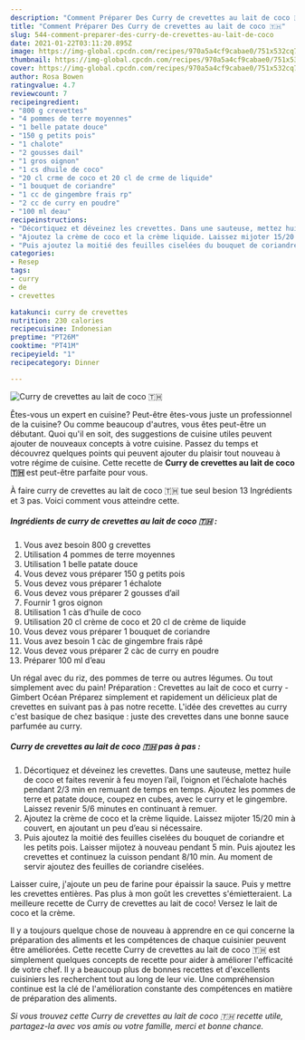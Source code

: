 ```yaml
---
description: "Comment Préparer Des Curry de crevettes au lait de coco 🇹🇭"
title: "Comment Préparer Des Curry de crevettes au lait de coco 🇹🇭"
slug: 544-comment-preparer-des-curry-de-crevettes-au-lait-de-coco
date: 2021-01-22T03:11:20.895Z
image: https://img-global.cpcdn.com/recipes/970a5a4cf9cabae0/751x532cq70/curry-de-crevettes-au-lait-de-coco-🇹🇭-photo-principale-de-la-recette.jpg
thumbnail: https://img-global.cpcdn.com/recipes/970a5a4cf9cabae0/751x532cq70/curry-de-crevettes-au-lait-de-coco-🇹🇭-photo-principale-de-la-recette.jpg
cover: https://img-global.cpcdn.com/recipes/970a5a4cf9cabae0/751x532cq70/curry-de-crevettes-au-lait-de-coco-🇹🇭-photo-principale-de-la-recette.jpg
author: Rosa Bowen
ratingvalue: 4.7
reviewcount: 7
recipeingredient:
- "800 g crevettes"
- "4 pommes de terre moyennes"
- "1 belle patate douce"
- "150 g petits pois"
- "1 chalote"
- "2 gousses dail"
- "1 gros oignon"
- "1 cs dhuile de coco"
- "20 cl crme de coco et 20 cl de crme de liquide"
- "1 bouquet de coriandre"
- "1 cc de gingembre frais rp"
- "2 cc de curry en poudre"
- "100 ml deau"
recipeinstructions:
- "Décortiquez et déveinez les crevettes. Dans une sauteuse, mettez huile de coco et faites revenir à feu moyen l’ail, l’oignon et l’échalote hachés pendant 2/3 min en remuant de temps en temps. Ajoutez les pommes de terre et patate douce, coupez en cubes, avec le curry et le gingembre. Laissez revenir 5/6 minutes en continuant à remuer."
- "Ajoutez la crème de coco et la crème liquide. Laissez mijoter 15/20 min à couvert, en ajoutant un peu d’eau si nécessaire."
- "Puis ajoutez la moitié des feuilles ciselées du bouquet de coriandre et les petits pois. Laisser mijotez à nouveau pendant 5 min. Puis ajoutez les crevettes et continuez la cuisson pendant 8/10 min. Au moment de servir ajoutez des feuilles de coriandre ciselées."
categories:
- Resep
tags:
- curry
- de
- crevettes

katakunci: curry de crevettes 
nutrition: 230 calories
recipecuisine: Indonesian
preptime: "PT26M"
cooktime: "PT41M"
recipeyield: "1"
recipecategory: Dinner

---
```



![Curry de crevettes au lait de coco 🇹🇭](https://img-global.cpcdn.com/recipes/970a5a4cf9cabae0/751x532cq70/curry-de-crevettes-au-lait-de-coco-🇹🇭-photo-principale-de-la-recette.jpg)

Êtes-vous un expert en cuisine? Peut-être êtes-vous juste un professionnel de la cuisine? Ou comme beaucoup d'autres, vous êtes peut-être un débutant. Quoi qu'il en soit, des suggestions de cuisine utiles peuvent ajouter de nouveaux concepts à votre cuisine. Passez du temps et découvrez quelques points qui peuvent ajouter du plaisir tout nouveau à votre régime de cuisine. Cette recette de <strong> Curry de crevettes au lait de coco 🇹🇭 </strong> est peut-être parfaite pour vous.

<!--inarticleads1-->

À faire curry de crevettes au lait de coco 🇹🇭 tue seul besion 13 Ingrédients et 3 pas. Voici comment vous atteindre cette.

##### Ingrédients de curry de crevettes au lait de coco 🇹🇭 :

1. Vous avez besoin 800 g crevettes
1. Utilisation 4 pommes de terre moyennes
1. Utilisation 1 belle patate douce
1. Vous devez vous préparer 150 g petits pois
1. Vous devez vous préparer 1 échalote
1. Vous devez vous préparer 2 gousses d’ail
1. Fournir 1 gros oignon
1. Utilisation 1 càs d’huile de coco
1. Utilisation 20 cl crème de coco et 20 cl de crème de liquide
1. Vous devez vous préparer 1 bouquet de coriandre
1. Vous avez besoin 1 càc de gingembre frais râpé
1. Vous devez vous préparer 2 càc de curry en poudre
1. Préparer 100 ml d’eau


Un régal avec du riz, des pommes de terre ou autres légumes. Ou tout simplement avec du pain! Préparation : Crevettes au lait de coco et curry - Gimbert Océan Préparez simplement et rapidement un délicieux plat de crevettes en suivant pas à pas notre recette. L&#39;idée des crevettes au curry c&#39;est basique de chez basique : juste des crevettes dans une bonne sauce parfumée au curry. 

<!--inarticleads2-->

##### Curry de crevettes au lait de coco 🇹🇭 pas à pas :

1. Décortiquez et déveinez les crevettes. Dans une sauteuse, mettez huile de coco et faites revenir à feu moyen l’ail, l’oignon et l’échalote hachés pendant 2/3 min en remuant de temps en temps. Ajoutez les pommes de terre et patate douce, coupez en cubes, avec le curry et le gingembre. Laissez revenir 5/6 minutes en continuant à remuer.
1. Ajoutez la crème de coco et la crème liquide. Laissez mijoter 15/20 min à couvert, en ajoutant un peu d’eau si nécessaire.
1. Puis ajoutez la moitié des feuilles ciselées du bouquet de coriandre et les petits pois. Laisser mijotez à nouveau pendant 5 min. Puis ajoutez les crevettes et continuez la cuisson pendant 8/10 min. Au moment de servir ajoutez des feuilles de coriandre ciselées.


Laisser cuire, j&#39;ajoute un peu de farine pour épaissir la sauce. Puis y mettre les crevettes entières. Pas plus à mon goût les crevettes s&#39;émietteraient. La meilleure recette de Curry de crevettes au lait de coco! Versez le lait de coco et la crème. 

<!--inarticleads1-->

<p>
Il y a toujours quelque chose de nouveau à apprendre en ce qui concerne la préparation des aliments et les compétences de chaque cuisinier peuvent être améliorées. Cette recette Curry de crevettes au lait de coco 🇹🇭 est simplement quelques concepts de recette pour aider à améliorer l'efficacité de votre chef. Il y a beaucoup plus de bonnes recettes et d'excellents cuisiniers les recherchent tout au long de leur vie. Une compréhension continue est la clé de l'amélioration constante des compétences en matière de préparation des aliments.
</p>

<p>
<i>Si vous trouvez cette Curry de crevettes au lait de coco 🇹🇭 recette utile, partagez-la avec vos amis ou votre famille, merci et bonne chance.</i>
</p>
